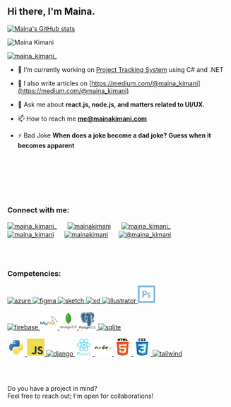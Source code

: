 ## Hi there, I'm Maina.


[![Maina's GitHub stats](https://github-readme-stats.vercel.app/api?username=Alex-Maina&count_private=true&show_icons=true&hide=stars,issues)](https://github.com/Alex-Maina/github-readme-stats)


<p align="left"> <img src="https://komarev.com/ghpvc/?username=alex-maina&label=Profile%20views&color=0e75b6&style=flat" alt="Maina Kimani" /> </p>

<p align="left"> <a href="https://twitter.com/maina_kimani_" target="blank"><img src="https://img.shields.io/twitter/follow/maina_kimani_?logo=twitter&style=for-the-badge" alt="maina_kimani_" /></a> </p>

- 🔭 I’m currently working on [Project Tracking System](https://github.com/Alex-Maina/Project-Tracking-System) using C# and .NET

- 📝 I also write articles on [https://medium.com/@maina_kimani](https://medium.com/@maina_kimani)

- 💬 Ask me about **react.js, node.js, and matters related to UI/UX.**

- 📫 How to reach me **me@mainakimani.com**

- ⚡ Bad Joke **When does a joke become a dad joke? Guess when it becomes apparent**

<br/><br/>

<h3 style="margin-top: 80px" align="left">Connect with me:</h3>
<p align="left">
<a href="https://twitter.com/maina_kimani_" target="blank"><img align="center" src="https://raw.githubusercontent.com/rahuldkjain/github-profile-readme-generator/master/src/images/icons/Social/twitter.svg" alt="maina_kimani_" height="30" width="40" style="margin-right: 20px" /></a>
<a href="https://linkedin.com/in/mainakimani" target="blank"><img align="center" src="https://raw.githubusercontent.com/rahuldkjain/github-profile-readme-generator/master/src/images/icons/Social/linked-in-alt.svg" alt="mainakimani" height="30" width="40" style="margin-right: 20px" /></a>
<a href="https://instagram.com/maina_kimani_" target="blank"><img align="center" src="https://raw.githubusercontent.com/rahuldkjain/github-profile-readme-generator/master/src/images/icons/Social/instagram.svg" alt="maina_kimani_" height="30" width="40" style="margin-right: 20px" /></a>
<a href="https://dribbble.com/maina_kimani" target="blank"><img align="center" src="https://raw.githubusercontent.com/rahuldkjain/github-profile-readme-generator/master/src/images/icons/Social/dribbble.svg" alt="maina_kimani" height="30" width="40" style="margin-right: 20px" /></a>
<a href="https://www.behance.net/mainakimani" target="blank"><img align="center" src="https://raw.githubusercontent.com/rahuldkjain/github-profile-readme-generator/master/src/images/icons/Social/behance.svg" alt="mainakimani" height="30" width="40" style="margin-right: 20px" /></a>
<a href="https://medium.com/@maina_kimani" target="blank"><img align="center" src="https://raw.githubusercontent.com/rahuldkjain/github-profile-readme-generator/master/src/images/icons/Social/medium.svg" alt="@maina_kimani" height="30" width="40" style="margin-right: 20px" /></a>
</p>

<br/><br/>

<h3 align="left">Competencies:</h3>
<p align="left"> 
<a href="https://azure.microsoft.com/en-in/" target="_blank" rel="noreferrer"> <img src="https://www.vectorlogo.zone/logos/microsoft_azure/microsoft_azure-icon.svg" alt="azure" width="40" height="40"/> </a> <a href="https://www.figma.com/" target="_blank" rel="noreferrer"> <img src="https://www.vectorlogo.zone/logos/figma/figma-icon.svg" alt="figma" width="40" height="40"/> </a> <a href="https://www.sketch.com/" target="_blank" rel="noreferrer"> <img src="https://www.vectorlogo.zone/logos/sketchapp/sketchapp-icon.svg" alt="sketch" width="40" height="40"/> </a> <a href="https://www.adobe.com/products/xd.html" target="_blank" rel="noreferrer"> <img src="https://cdn.worldvectorlogo.com/logos/adobe-xd.svg" alt="xd" width="40" height="40"/> </a> <a href="https://www.adobe.com/in/products/illustrator.html" target="_blank" rel="noreferrer"> <img src="https://www.vectorlogo.zone/logos/adobe_illustrator/adobe_illustrator-icon.svg" alt="illustrator" width="40" height="40"/> </a> <a href="https://www.photoshop.com/en" target="_blank" rel="noreferrer"> <img src="https://raw.githubusercontent.com/devicons/devicon/master/icons/photoshop/photoshop-line.svg" alt="photoshop" width="40" height="40"/> </a>
<br/><br/>
<a href="https://firebase.google.com/" target="_blank" rel="noreferrer"> <img src="https://www.vectorlogo.zone/logos/firebase/firebase-icon.svg" alt="firebase" width="40" height="40"/> </a> <a href="https://www.mysql.com/" target="_blank" rel="noreferrer"> <img src="https://raw.githubusercontent.com/devicons/devicon/master/icons/mysql/mysql-original-wordmark.svg" alt="mysql" width="40" height="40"/> </a> </a> <a href="https://www.mongodb.com/" target="_blank" rel="noreferrer"> <img src="https://raw.githubusercontent.com/devicons/devicon/master/icons/mongodb/mongodb-original-wordmark.svg" alt="mongodb" width="40" height="40"/> </a> <a href="https://www.postgresql.org" target="_blank" rel="noreferrer"> <img src="https://raw.githubusercontent.com/devicons/devicon/master/icons/postgresql/postgresql-original-wordmark.svg" alt="postgresql" width="40" height="40"/> </a> <a href="https://www.sqlite.org/" target="_blank" rel="noreferrer"> <img src="https://www.vectorlogo.zone/logos/sqlite/sqlite-icon.svg" alt="sqlite" width="40" height="40"/> </a> 
<br/><br/>
<a href="https://www.python.org" target="_blank" rel="noreferrer"> <img src="https://raw.githubusercontent.com/devicons/devicon/master/icons/python/python-original.svg" alt="python" width="40" height="40"/> </a> <a href="https://developer.mozilla.org/en-US/docs/Web/JavaScript" target="_blank" rel="noreferrer"> <img src="https://raw.githubusercontent.com/devicons/devicon/master/icons/javascript/javascript-original.svg" alt="javascript" width="40" height="40"/> </a> <a href="https://www.djangoproject.com/" target="_blank" rel="noreferrer"> <img src="https://static.djangoproject.com/img/logos/django-logo-negative.svg" alt="django" width="40" height="40"/> </a> <a href="https://reactjs.org/" target="_blank" rel="noreferrer"> <img src="https://raw.githubusercontent.com/devicons/devicon/master/icons/react/react-original-wordmark.svg" alt="react" width="40" height="40"/> </a> <a href="https://nodejs.org" target="_blank" rel="noreferrer"> <img src="https://raw.githubusercontent.com/devicons/devicon/master/icons/nodejs/nodejs-original-wordmark.svg" alt="nodejs" width="40" height="40"/> </a> <a href="https://www.w3.org/html/" target="_blank" rel="noreferrer"> <img src="https://raw.githubusercontent.com/devicons/devicon/master/icons/html5/html5-original-wordmark.svg" alt="html5" width="40" height="40"/> </a> <a href="https://www.w3schools.com/css/" target="_blank" rel="noreferrer"> <img src="https://raw.githubusercontent.com/devicons/devicon/master/icons/css3/css3-original-wordmark.svg" alt="css3" width="40" height="40"/> </a> <a href="https://tailwindcss.com/" target="_blank" rel="noreferrer"> <img src="https://www.vectorlogo.zone/logos/tailwindcss/tailwindcss-icon.svg" alt="tailwind" width="40" height="40"/> </a> 
</p>

<br/><br/>

<p align="left">
Do you have a project in mind?  <br/>
Feel free to reach out; I'm open for collaborations!
</p>

<br/><br/>
